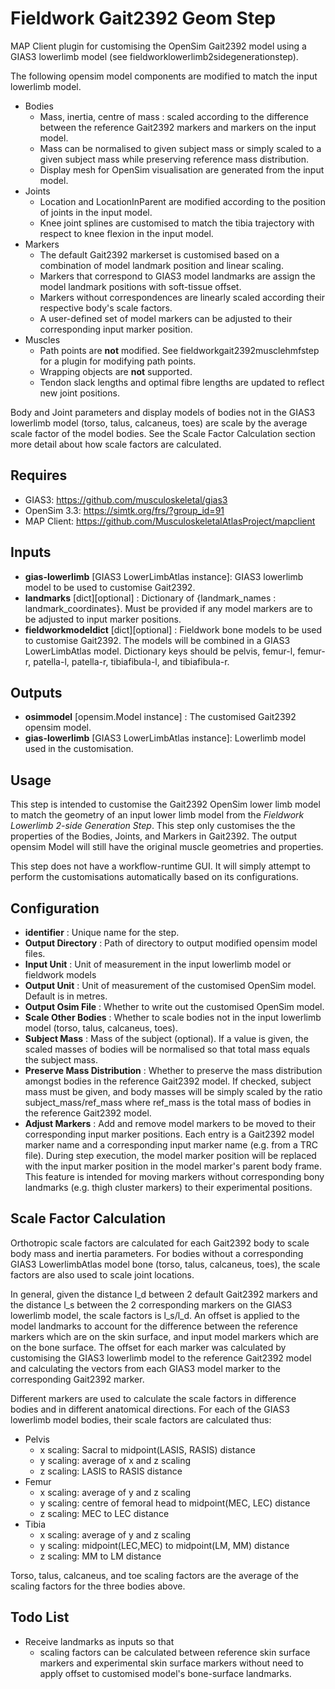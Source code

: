 Fieldwork Gait2392 Geom Step
================================
MAP Client plugin for customising the OpenSim Gait2392 model using
a GIAS3 lowerlimb model (see fieldworklowerlimb2sidegenerationstep).

The following opensim model components are modified to match the input
lowerlimb model.

- Bodies
    - Mass, inertia, centre of mass : scaled according to the difference
        between the reference Gait2392 markers and markers on the input model.
    - Mass can be normalised to given subject mass or simply scaled to a given subject mass while preserving reference mass distribution.
    - Display mesh for OpenSim visualisation are generated from the input model.
- Joints
    - Location and LocationInParent are modified according to the position of joints in the input model.
    - Knee joint splines are customised to match the tibia trajectory with respect to knee flexion in the input model.
- Markers
    - The default Gait2392 markerset is customised based on a combination of model landmark position and linear scaling.
    - Markers that correspond to GIAS3 model landmarks are assign the model landmark positions with soft-tissue offset.
    - Markers without correspondences are linearly scaled according their respective body's scale factors.
    - A user-defined set of model markers can be adjusted to their corresponding input marker position.
- Muscles
    - Path points are **not** modified. See fieldworkgait2392musclehmfstep for a plugin for modifying path points.
    - Wrapping objects are **not** supported.
    - Tendon slack lengths and optimal fibre lengths are updated to reflect new joint positions.
    
Body and Joint parameters and display models of bodies not in the GIAS3 lowerlimb model (torso, talus, calcaneus, toes) are scale by the average scale factor of the model bodies. See the Scale Factor Calculation section more detail about how scale factors are calculated.

Requires
--------
- GIAS3: https://github.com/musculoskeletal/gias3
- OpenSim 3.3: https://simtk.org/frs/?group_id=91
- MAP Client: https://github.com/MusculoskeletalAtlasProject/mapclient

Inputs
------
- **gias-lowerlimb** [GIAS3 LowerLimbAtlas instance]: GIAS3 lowerlimb model to be used to customise Gait2392.
- **landmarks** [dict][optional] : Dictionary of {landmark_names : landmark_coordinates}. Must be provided if any model markers are to be adjusted to input marker positions.
- **fieldworkmodeldict** [dict][optional] :
    Fieldwork bone models to be used to customise Gait2392. The models will be combined in a GIAS3 LowerLimbAtlas model.
    Dictionary keys should be
        pelvis,
        femur-l,
        femur-r,
        patella-l,
        patella-r,
        tibiafibula-l,
        and tibiafibula-r.

Outputs
-------
- **osimmodel** [opensim.Model instance] : The customised Gait2392 opensim model.
- **gias-lowerlimb** [GIAS3 LowerLimbAtlas instance]: Lowerlimb model used in the customisation.

Usage
-----
This step is intended to customise the Gait2392 OpenSim lower limb model to match the geometry of an input lower limb model from the _Fieldwork Lowerlimb 2-side Generation Step_.
This step only customises the the properties of the Bodies, Joints, and Markers in Gait2392.
The output opensim Model will still have the original muscle geometries and properties.

This step does not have a workflow-runtime GUI. It will simply attempt to perform the customisations automatically based on its configurations.

Configuration
-------------
- **identifier** : Unique name for the step.
- **Output Directory** : Path of directory to output modified opensim model files.
- **Input Unit** : Unit of measurement in the input lowerlimb model or fieldwork models
- **Output Unit** : Unit of measurement of the customised OpenSim model. Default is in metres.
- **Output Osim File** : Whether to write out the customised OpenSim model.
- **Scale Other Bodies** : Whether to scale bodies not in the input lowerlimb model (torso, talus, calcaneus, toes).
- **Subject Mass** : Mass of the subject (optional). If a value is given, the scaled masses of bodies will be normalised so that total mass equals the subject mass.
- **Preserve Mass Distribution** : Whether to preserve the mass distribution amongst bodies in the reference Gait2392 model. If checked, subject mass must be given, and body masses will be simply scaled by the ratio subject_mass/ref_mass where ref_mass is the total mass of bodies in the reference Gait2392 model.
- **Adjust Markers** : Add and remove model markers to be moved to their corresponding input marker positions.
    Each entry is a Gait2392 model marker name and a corresponding input marker name (e.g. from a TRC file).
    During step execution, the model marker position will be replaced with the input marker position in the model marker's parent body frame.
    This feature is intended for moving markers without corresponding bony landmarks (e.g. thigh cluster markers) to their experimental positions.

Scale Factor Calculation
------------------------
Orthotropic scale factors are calculated for each Gait2392 body to scale body mass and inertia parameters.
For bodies without a corresponding GIAS3 LowerlimbAtlas model bone (torso, talus, calcaneus, toes), the scale factors are also used to scale joint locations.

In general, given the distance l_d between 2 default Gait2392 markers and the distance l_s between the 2 corresponding markers on the GIAS3 lowerlimb model, the scale factors is l_s/l_d.
An offset is applied to the model landmarks to account for the difference between the reference markers which are on the skin surface, and input model markers which are on the bone surface.
The offset for each marker was calculated by customising the GIAS3 lowerlimb model to the reference Gait2392 model and calculating the vectors from each GIAS3 model marker to the corresponding Gait2392 marker.

Different markers are used to calculate the scale factors in difference bodies and in different anatomical directions.
For each of the GIAS3 lowerlimb model bodies, their scale factors are calculated thus:

- Pelvis
    - x scaling: Sacral to midpoint(LASIS, RASIS) distance
    - y scaling: average of x and z scaling
    - z scaling: LASIS to RASIS distance
- Femur
    - x scaling: average of y and z scaling
    - y scaling: centre of femoral head to midpoint(MEC, LEC) distance
    - z scaling: MEC to LEC distance
- Tibia
    - x scaling: average of y and z scaling
    - y scaling: midpoint(LEC,MEC) to midpoint(LM, MM) distance
    - z scaling: MM to LM distance
    
Torso, talus, calcaneus, and toe scaling factors are the average of the scaling factors for the three bodies above.

Todo List
---------
- Receive landmarks as inputs so that
    - scaling factors can be calculated between reference skin surface markers and experimental skin surface markers without need to apply offset to customised model's bone-surface landmarks.

